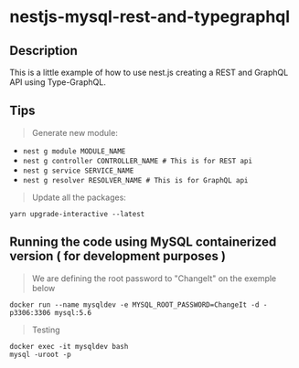 # nestjs-mysql-rest-and-typegraphql

## Description

This is a little example of how to use nest.js creating a REST and GraphQL API using Type-GraphQL.

## Tips

> Generate new module:

- `nest g module MODULE_NAME`
- `nest g controller CONTROLLER_NAME # This is for REST api`
- `nest g service SERVICE_NAME`
- `nest g resolver RESOLVER_NAME # This is for GraphQL api`

> Update all the packages:

`yarn upgrade-interactive --latest`


## Running the code using MySQL containerized version ( for development purposes )

> We are defining the root password to "ChangeIt" on the exemple below
```
docker run --name mysqldev -e MYSQL_ROOT_PASSWORD=ChangeIt -d -p3306:3306 mysql:5.6
```

> Testing
```
docker exec -it mysqldev bash
mysql -uroot -p 
```
